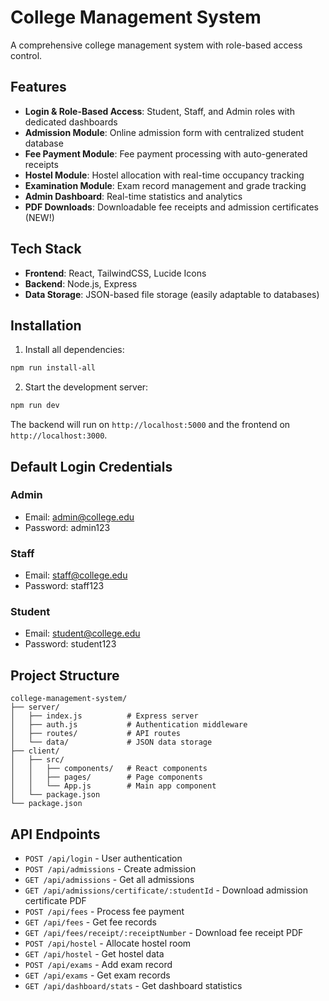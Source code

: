 # College Management System

A comprehensive college management system with role-based access control.

## Features

- **Login & Role-Based Access**: Student, Staff, and Admin roles with dedicated dashboards
- **Admission Module**: Online admission form with centralized student database
- **Fee Payment Module**: Fee payment processing with auto-generated receipts
- **Hostel Module**: Hostel allocation with real-time occupancy tracking
- **Examination Module**: Exam record management and grade tracking
- **Admin Dashboard**: Real-time statistics and analytics
- **PDF Downloads**: Downloadable fee receipts and admission certificates (NEW!)

## Tech Stack

- **Frontend**: React, TailwindCSS, Lucide Icons
- **Backend**: Node.js, Express
- **Data Storage**: JSON-based file storage (easily adaptable to databases)

## Installation

1. Install all dependencies:
```bash
npm run install-all
```

2. Start the development server:
```bash
npm run dev
```

The backend will run on `http://localhost:5000` and the frontend on `http://localhost:3000`.

## Default Login Credentials

### Admin
- Email: admin@college.edu
- Password: admin123

### Staff
- Email: staff@college.edu
- Password: staff123

### Student
- Email: student@college.edu
- Password: student123

## Project Structure

```
college-management-system/
├── server/
│   ├── index.js          # Express server
│   ├── auth.js           # Authentication middleware
│   ├── routes/           # API routes
│   └── data/             # JSON data storage
├── client/
│   ├── src/
│   │   ├── components/   # React components
│   │   ├── pages/        # Page components
│   │   └── App.js        # Main app component
│   └── package.json
└── package.json
```

## API Endpoints

- `POST /api/login` - User authentication
- `POST /api/admissions` - Create admission
- `GET /api/admissions` - Get all admissions
- `GET /api/admissions/certificate/:studentId` - Download admission certificate PDF
- `POST /api/fees` - Process fee payment
- `GET /api/fees` - Get fee records
- `GET /api/fees/receipt/:receiptNumber` - Download fee receipt PDF
- `POST /api/hostel` - Allocate hostel room
- `GET /api/hostel` - Get hostel data
- `POST /api/exams` - Add exam record
- `GET /api/exams` - Get exam records
- `GET /api/dashboard/stats` - Get dashboard statistics
